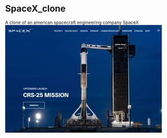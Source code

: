 # SpaceX_clone
A clone of an american spacecraft engineering company SpaceX
![SpaceX Website](img/screen.jpg)
